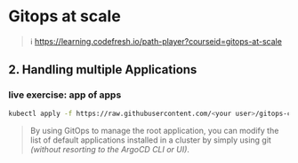 # Gitops at scale
> ℹ️ https://learning.codefresh.io/path-player?courseid=gitops-at-scale

## 2. Handling multiple Applications

### live exercise: app of apps

```bash
kubectl apply -f https://raw.githubusercontent.com/<your user>/gitops-cert-level-2-examples/main/app-of-apps/root-app/my-application.yml -n argocd
```

> By using GitOps to manage the root application, you can modify the list of default applications installed in a cluster by simply using git *(without resorting to the ArgoCD CLI or UI)*.
